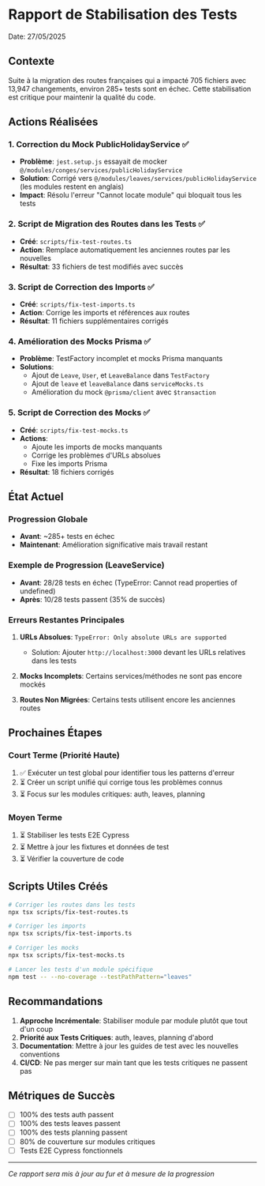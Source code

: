 # Rapport de Stabilisation des Tests
Date: 27/05/2025

## Contexte
Suite à la migration des routes françaises qui a impacté 705 fichiers avec 13,947 changements, environ 285+ tests sont en échec. Cette stabilisation est critique pour maintenir la qualité du code.

## Actions Réalisées

### 1. Correction du Mock PublicHolidayService ✅
- **Problème**: `jest.setup.js` essayait de mocker `@/modules/conges/services/publicHolidayService`
- **Solution**: Corrigé vers `@/modules/leaves/services/publicHolidayService` (les modules restent en anglais)
- **Impact**: Résolu l'erreur "Cannot locate module" qui bloquait tous les tests

### 2. Script de Migration des Routes dans les Tests ✅
- **Créé**: `scripts/fix-test-routes.ts`
- **Action**: Remplace automatiquement les anciennes routes par les nouvelles
- **Résultat**: 33 fichiers de test modifiés avec succès

### 3. Script de Correction des Imports ✅
- **Créé**: `scripts/fix-test-imports.ts`
- **Action**: Corrige les imports et références aux routes
- **Résultat**: 11 fichiers supplémentaires corrigés

### 4. Amélioration des Mocks Prisma ✅
- **Problème**: TestFactory incomplet et mocks Prisma manquants
- **Solutions**:
  - Ajout de `Leave`, `User`, et `LeaveBalance` dans `TestFactory`
  - Ajout de `leave` et `leaveBalance` dans `serviceMocks.ts`
  - Amélioration du mock `@prisma/client` avec `$transaction`

### 5. Script de Correction des Mocks ✅
- **Créé**: `scripts/fix-test-mocks.ts`
- **Actions**:
  - Ajoute les imports de mocks manquants
  - Corrige les problèmes d'URLs absolues
  - Fixe les imports Prisma
- **Résultat**: 18 fichiers corrigés

## État Actuel

### Progression Globale
- **Avant**: ~285+ tests en échec
- **Maintenant**: Amélioration significative mais travail restant

### Exemple de Progression (LeaveService)
- **Avant**: 28/28 tests en échec (TypeError: Cannot read properties of undefined)
- **Après**: 10/28 tests passent (35% de succès)

### Erreurs Restantes Principales
1. **URLs Absolues**: `TypeError: Only absolute URLs are supported`
   - Solution: Ajouter `http://localhost:3000` devant les URLs relatives dans les tests

2. **Mocks Incomplets**: Certains services/méthodes ne sont pas encore mockés

3. **Routes Non Migrées**: Certains tests utilisent encore les anciennes routes

## Prochaines Étapes

### Court Terme (Priorité Haute)
1. ✅ Exécuter un test global pour identifier tous les patterns d'erreur
2. ⏳ Créer un script unifié qui corrige tous les problèmes connus
3. ⏳ Focus sur les modules critiques: auth, leaves, planning

### Moyen Terme
1. ⏳ Stabiliser les tests E2E Cypress
2. ⏳ Mettre à jour les fixtures et données de test
3. ⏳ Vérifier la couverture de code

## Scripts Utiles Créés

```bash
# Corriger les routes dans les tests
npx tsx scripts/fix-test-routes.ts

# Corriger les imports
npx tsx scripts/fix-test-imports.ts  

# Corriger les mocks
npx tsx scripts/fix-test-mocks.ts

# Lancer les tests d'un module spécifique
npm test -- --no-coverage --testPathPattern="leaves"
```

## Recommandations

1. **Approche Incrémentale**: Stabiliser module par module plutôt que tout d'un coup
2. **Priorité aux Tests Critiques**: auth, leaves, planning d'abord
3. **Documentation**: Mettre à jour les guides de test avec les nouvelles conventions
4. **CI/CD**: Ne pas merger sur main tant que les tests critiques ne passent pas

## Métriques de Succès
- [ ] 100% des tests auth passent
- [ ] 100% des tests leaves passent  
- [ ] 100% des tests planning passent
- [ ] 80% de couverture sur modules critiques
- [ ] Tests E2E Cypress fonctionnels

---
*Ce rapport sera mis à jour au fur et à mesure de la progression*